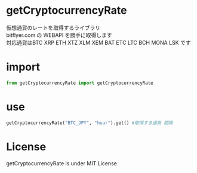 # getCryptocurrencyRate

仮想通貨のレートを取得するライブラリ<br>
bitflyer.com の WEBAPI を勝手に取得します<br>
対応通貨はBTC XRP ETH XTZ XLM XEM BAT ETC LTC BCH MONA LSK です<br>

# import

```python
from getCryptocurrencyRate import getCryptocurrencyRate
```

# use

```python
getCryptocurrencyRate("BTC_JPY", "hour").get() #取得する通貨 間隔
```

# License

getCryptocurrencyRate is under MIT License
